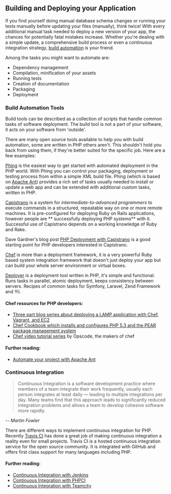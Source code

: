 ## Building and Deploying your Application 
If you find yourself doing manual database schema changes or running your tests manually before updating your files
(manually), think twice! With every additional manual task needed to deploy a new version of your app, the chances for
potentially fatal mistakes increase. Whether you're dealing with a simple update, a comprehensive build process or even
a continuous integration strategy, [build automation][buildautomation] is your friend.

Among the tasks you might want to automate are:

* Dependency management
* Compilation, minification of your assets
* Running tests
* Creation of documentation
* Packaging
* Deployment


### Build Automation Tools

Build tools can be described as a collection of scripts that handle common tasks of software deployment. The build tool
is not a part of your software, it acts on your software from 'outside'.

There are many open source tools available to help you with build automation, some are written in PHP others aren't.
This shouldn't hold you back from using them, if they're better suited for the specific job. Here are a few examples:

[Phing] is the easiest way to get started with automated deployment in the PHP world. With Phing you can control your
packaging, deployment or testing process from within a simple XML build file. Phing (which is based on [Apache Ant])
provides a rich set of tasks usually needed to install or update a web app and can be extended with additional custom
tasks, written in PHP.

[Capistrano] is a system for *intermediate-to-advanced programmers* to execute commands in a structured, repeatable way
on one or more remote machines. It is pre-configured for deploying Ruby on Rails applications, however people are **
successfully deploying PHP systems** with it. Successful use of Capistrano depends on a working knowledge of Ruby and
Rake.

Dave Gardner's blog post [PHP Deployment with Capistrano][phpdeploy_capistrano] is a good starting point for PHP
developers interested in Capistrano.

[Chef] is more than a deployment framework, it is a very powerful Ruby based system integration framework that doesn't
just deploy your app but can build your whole server environment or virtual boxes.

[Deployer] is a deployment tool written in PHP, it's simple and functional. Runs tasks in parallel, atomic deployment, keeps consistency between servers. Recipes of common tasks for Symfony, Laravel, Zend Framework and Yii.

#### Chef resources for PHP developers:

* [Three part blog series about deploying a LAMP application with Chef, Vagrant, and EC2][chef_vagrant_and_ec2]
* [Chef Cookbook which installs and configures PHP 5.3 and the PEAR package management system][Chef_cookbook]
* [Chef video tutorial series][Chef_tutorial] by Opscode, the makers of chef

#### Further reading:

* [Automate your project with Apache Ant][apache_ant_tutorial]

### Continuous Integration

> Continuous Integration is a software development practice where members of a team integrate their work frequently,
> usually each person integrates at least daily — leading to multiple integrations per day. Many teams find that this
> approach leads to significantly reduced integration problems and allows a team to develop cohesive software more
> rapidly.

*-- Martin Fowler*

There are different ways to implement continuous integration for PHP. Recently [Travis CI] has done a great job of
making continuous integration a reality even for small projects. Travis CI is a hosted continuous integration service
for the open source community. It is integrated with GitHub and offers first class support for many languages including
PHP.

#### Further reading:

* [Continuous Integration with Jenkins][Jenkins]
* [Continuous Integration with PHPCI][PHPCI]
* [Continuous Integration with Teamcity][Teamcity]


[buildautomation]: http://en.wikipedia.org/wiki/Build_automation
[Phing]: http://www.phing.info/
[Apache Ant]: http://ant.apache.org/
[Capistrano]: https://github.com/capistrano/capistrano/wiki
[phpdeploy_capistrano]: http://www.davegardner.me.uk/blog/2012/02/13/php-deployment-with-capistrano/
[Chef]: http://www.opscode.com/chef/
[chef_vagrant_and_ec2]: http://www.jasongrimes.org/2012/06/managing-lamp-environments-with-chef-vagrant-and-ec2-1-of-3/
[Chef_cookbook]: https://github.com/opscode-cookbooks/php
[Chef_tutorial]: https://www.youtube.com/playlist?list=PLrmstJpucjzWKt1eWLv88ZFY4R1jW8amR
[apache_ant_tutorial]: http://net.tutsplus.com/tutorials/other/automate-your-projects-with-apache-ant/
[Travis CI]: https://travis-ci.org/
[Jenkins]: http://jenkins-ci.org/
[PHPCI]: http://www.phptesting.org/
[Teamcity]: http://www.jetbrains.com/teamcity/
[Deployer]: https://github.com/deployphp/deployer
